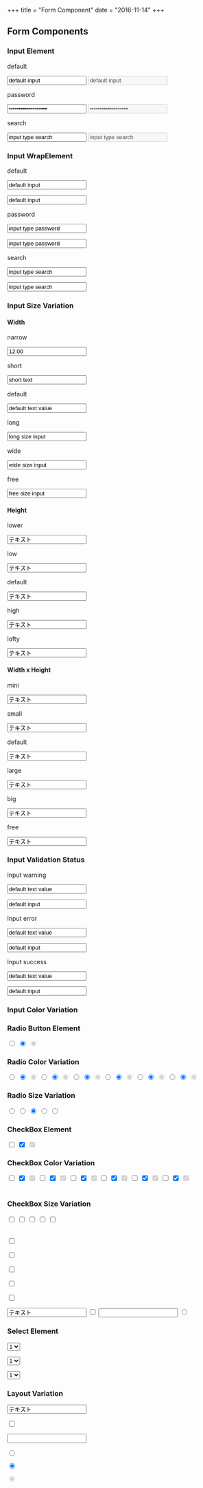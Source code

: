 +++
title = "Form Component"
date = "2016-11-14"
+++

## Form Components

### Input Element

default

<input type="text" value="default input">
<input type="text" value="default input" disabled>

password

<input type="password" value="input type password">
<input type="password" value="input type password" disabled>


search

<input type="search" value="input type search">
<input type="search" value="input type search" disabled>


### Input WrapElement

default

<p class="input"><input type="text" value="default input"></p>
<p class="input disabled"><input type="text" value="default input"></p>

password

<p class="input password"><input type="text" value="input type password"></p>
<p class="input password disabled"><input type="text" value="input type password"></p>

search

<p class="input search"><input type="text" value="input type search"></p>
<p class="input search disabled"><input type="text" value="input type search"></p>

### Input Size Variation

#### Width

narrow
<p class="input narrow"><input type="text" value="12:00"></p>

short
<p class="input short"><input type="text" value="short text"></p>

default
<p class="input"><input type="text" value="default text value"></p>

long
<p class="input long"><input type="text" value="long size input"></p>

wide
<p class="input wide"><input type="text" value="wide size input"></p>

free
<p class="input free"><input type="text" value="free size input"></p>

#### Height
lower
<p class="input lower"><input type="text" value="テキスト"></p>

low
<p class="input low"><input type="text" value="テキスト"></p>

default
<p class="input"><input type="text" value="テキスト"></p>

high
<p class="input high"><input type="text" value="テキスト"></p>

lofty
<p class="input lofty"><input type="text" value="テキスト"></p>

#### Width x Height
mini
<p class="input mini"><input type="text" value="テキスト"></p>

small
<p class="input small"><input type="text" value="テキスト"></p>

default
<p class="input"><input type="text" value="テキスト"></p>

large
<p class="input large"><input type="text" value="テキスト"></p>

big
<p class="input big"><input type="text" value="テキスト"></p>

free
<p class="input free"><input type="text" value="テキスト"></p>

### Input Validation Status

Input warning
<p class="input"><input type="text" value="default text value"></p>
<input type="text" value="default input">

Input error
<p class="input"><input type="text" value="default text value"></p>
<input type="text" value="default input">

Input success
<p class="input"><input type="text" value="default text value"></p>
<input type="text" value="default input">


### Input Color Variation



### Radio Button Element

<input type="radio">
<input type="radio" checked>
<input type="radio" disabled checked>

### Radio Color Variation

<input type="radio" name="radio1">
<input type="radio" name="radio1" checked>
<input type="radio" disabled checked>

<input type="radio" class="primary" name="radio2">
<input type="radio" class="primary" name="radio2" checked>
<input type="radio" class="primary" disabled checked>

<input type="radio" class="blue" name="radio3">
<input type="radio" class="blue" name="radio3" checked>
<input type="radio" class="blue" disabled checked>

<input type="radio" class="green" name="radio4">
<input type="radio" class="green" name="radio4" checked>
<input type="radio" class="green" disabled checked>

<input type="radio" class="orange" name="radio5">
<input type="radio" class="orange" name="radio5" checked>
<input type="radio" class="orange" disabled checked>

<input type="radio" class="red" name="radio6">
<input type="radio" class="red" name="radio6" checked>
<input type="radio" class="red" disabled checked>

### Radio Size Variation

<input type="radio" name="radio-size" class="primary mini">
<input type="radio" name="radio-size" class="primary small">
<input type="radio" name="radio-size" class="primary" checked>
<input type="radio" name="radio-size" class="primary large">
<input type="radio" name="radio-size" class="primary big">

### CheckBox Element

<input type="checkbox">
<input type="checkbox" checked>
<input type="checkbox" disabled checked>

### CheckBox Color Variation

<input type="checkbox">
<input type="checkbox" checked>
<input type="checkbox" disabled checked>

<input class="primary" type="checkbox">
<input class="primary" type="checkbox" checked>
<input class="primary" type="checkbox" disabled checked>

<input class="blue" type="checkbox">
<input class="blue" type="checkbox" checked>
<input class="blue" type="checkbox" disabled checked>

<input class="green" type="checkbox">
<input class="green" type="checkbox" checked>
<input class="green" type="checkbox" disabled checked>

<input class="orange" type="checkbox">
<input class="orange" type="checkbox" checked>
<input class="orange" type="checkbox" disabled checked>

<input class="red" type="checkbox">
<input class="red" type="checkbox" checked>
<input class="red" type="checkbox" disabled checked>
<br/>
<br/>

### CheckBox Size Variation

<input class="primary mini" type="checkbox">
<input class="primary small" type="checkbox">
<input class="primary" type="checkbox">
<input class="primary large" type="checkbox">
<input class="primary big" type="checkbox">

<br/>
<br/>

<p class="input mini"><input type="checkbox"></p>
<p class="input small"><input type="checkbox"></p>
<p class="input"><input type="checkbox"></p>
<p class="input large"><input type="checkbox"></p>
<p class="input big"><input type="checkbox"></p>

<input type="text" value="テキスト"/>
<input type="checkbox"/>
<input type="search"/>
<input type="radio"/>

### Select Element

<p class="input">
    <select name="" id="">
        <option value="">1</option>
        <option value="">2</option>
        <option value="">3</option>
        <option value="">4</option>
        <option value="">5</option>
    </select>
</p>

<p class="input">
    <select name="" id="">
        <option value="">1</option>
        <option value="">2</option>
        <option value="">3</option>
        <option value="">4</option>
        <option value="">5</option>
    </select>
</p>

<p class="input">
    <select name="" id="">
        <option value="">1</option>
        <option value="">2</option>
        <option value="">3</option>
        <option value="">4</option>
        <option value="">5</option>
    </select>
</p>


### Layout Variation
<p class="input"><input type="text" value="テキスト"></p>
<p class="input"><input type="checkbox"></p>
<p class="input"><input type="search"></p>
<p class="input"><input type="radio"></p>
<p class="input"><input type="radio" checked></p>
<p class="input"><input type="radio" disabled checked></p>

